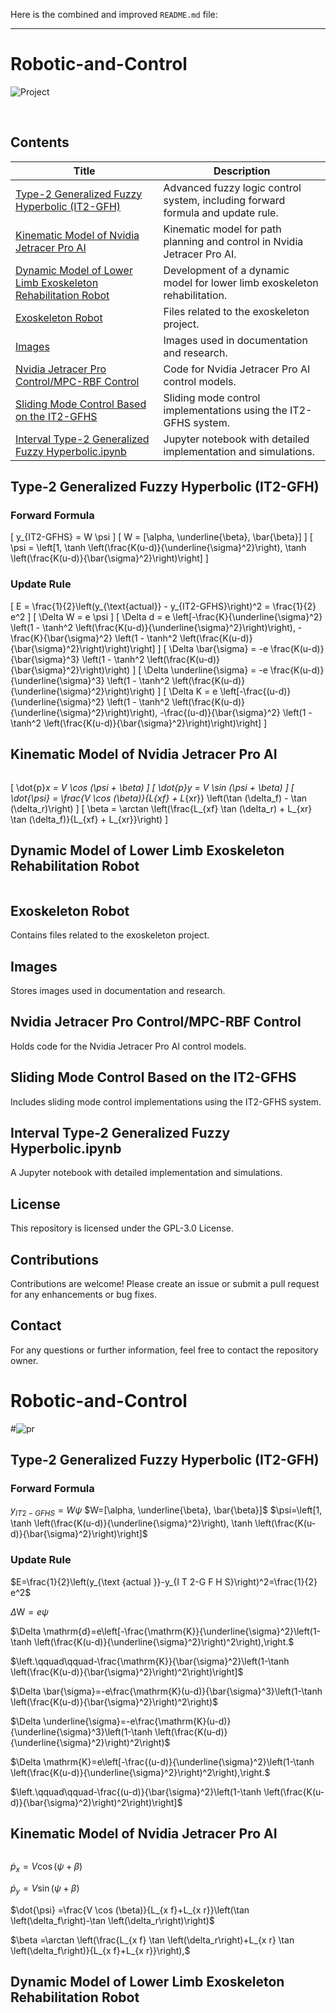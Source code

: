 Here is the combined and improved `README.md` file:

---

# Robotic-and-Control

![Project](./Nvidia%20Jetiracer%20Pro%20Control/MPC-RBF%20Control/QT_Tracking_Results_1.png)

<img src="./Nvidia%20Jetiracer%20Pro%20Control/MPC-RBF%20Control/QT_Tracking_Results_1.png" alt="">
<img src="./Nvidia%20Jetiracer%20Pro%20Control/MPC-RBF%20Control/QT_Tracking_Results_2.png" alt="">

## Contents

| Title                                                                                      | Description                                                                                     |
|--------------------------------------------------------------------------------------------|-------------------------------------------------------------------------------------------------|
| [Type-2 Generalized Fuzzy Hyperbolic (IT2-GFH)](#type-2-generalized-fuzzy-hyperbolic-it2-gfh) | Advanced fuzzy logic control system, including forward formula and update rule.                |
| [Kinematic Model of Nvidia Jetracer Pro AI](#kinematic-model-of-nvidia-jetracer-pro-ai)      | Kinematic model for path planning and control in Nvidia Jetracer Pro AI.                         |
| [Dynamic Model of Lower Limb Exoskeleton Rehabilitation Robot](#dynamic-model-of-lower-limb-exoskeleton-rehabilitation-robot) | Development of a dynamic model for lower limb exoskeleton rehabilitation.                        |
| [Exoskeleton Robot](#exoskeleton-robot)                                                      | Files related to the exoskeleton project.                                                        |
| [Images](#images)                                                                            | Images used in documentation and research.                                                       |
| [Nvidia Jetracer Pro Control/MPC-RBF Control](#nvidia-jetracer-pro-controlmpc-rbf-control)   | Code for Nvidia Jetracer Pro AI control models.                                                  |
| [Sliding Mode Control Based on the IT2-GFHS](#sliding-mode-control-based-on-the-it2-gfhs)    | Sliding mode control implementations using the IT2-GFHS system.                                  |
| [Interval Type-2 Generalized Fuzzy Hyperbolic.ipynb](#interval-type-2-generalized-fuzzy-hyperbolicipynb) | Jupyter notebook with detailed implementation and simulations.                                   |

## Type-2 Generalized Fuzzy Hyperbolic (IT2-GFH)

### Forward Formula

\[ y_{IT2-GFHS} = W \psi \]
\[ W = [\alpha, \underline{\beta}, \bar{\beta}] \]
\[ \psi = \left[1, \tanh \left(\frac{K(u-d)}{\underline{\sigma}^2}\right), \tanh \left(\frac{K(u-d)}{\bar{\sigma}^2}\right)\right] \]

### Update Rule

\[ E = \frac{1}{2}\left(y_{\text{actual}} - y_{IT2-GFHS}\right)^2 = \frac{1}{2} e^2 \]
\[ \Delta W = e \psi \]
\[ \Delta d = e \left[-\frac{K}{\underline{\sigma}^2} \left(1 - \tanh^2 \left(\frac{K(u-d)}{\underline{\sigma}^2}\right)\right), -\frac{K}{\bar{\sigma}^2} \left(1 - \tanh^2 \left(\frac{K(u-d)}{\bar{\sigma}^2}\right)\right)\right] \]
\[ \Delta \bar{\sigma} = -e \frac{K(u-d)}{\bar{\sigma}^3} \left(1 - \tanh^2 \left(\frac{K(u-d)}{\bar{\sigma}^2}\right)\right) \]
\[ \Delta \underline{\sigma} = -e \frac{K(u-d)}{\underline{\sigma}^3} \left(1 - \tanh^2 \left(\frac{K(u-d)}{\underline{\sigma}^2}\right)\right) \]
\[ \Delta K = e \left[-\frac{(u-d)}{\underline{\sigma}^2} \left(1 - \tanh^2 \left(\frac{K(u-d)}{\underline{\sigma}^2}\right)\right), -\frac{(u-d)}{\bar{\sigma}^2} \left(1 - \tanh^2 \left(\frac{K(u-d)}{\bar{\sigma}^2}\right)\right)\right] \]

## Kinematic Model of Nvidia Jetracer Pro AI 

<img src="./Images/Jetracer_K.png" alt="">

\[ \dot{p}_x = V \cos (\psi + \beta) \]
\[ \dot{p}_y = V \sin (\psi + \beta) \]
\[ \dot{\psi} = \frac{V \cos (\beta)}{L_{xf} + L_{xr}} \left(\tan (\delta_f) - \tan (\delta_r)\right) \]
\[ \beta = \arctan \left(\frac{L_{xf} \tan (\delta_r) + L_{xr} \tan (\delta_f)}{L_{xf} + L_{xr}}\right) \]

## Dynamic Model of Lower Limb Exoskeleton Rehabilitation Robot 

<img src="./Images/Exo_Dynamic.png" alt="">

## Exoskeleton Robot

Contains files related to the exoskeleton project.

## Images

Stores images used in documentation and research.

## Nvidia Jetracer Pro Control/MPC-RBF Control

Holds code for the Nvidia Jetracer Pro AI control models.

## Sliding Mode Control Based on the IT2-GFHS

Includes sliding mode control implementations using the IT2-GFHS system.

## Interval Type-2 Generalized Fuzzy Hyperbolic.ipynb

A Jupyter notebook with detailed implementation and simulations.

## License

This repository is licensed under the GPL-3.0 License.

## Contributions

Contributions are welcome! Please create an issue or submit a pull request for any enhancements or bug fixes.

## Contact

For any questions or further information, feel free to contact the repository owner.



# Robotic-and-Control
#![pr](https://github.com/KianoushAqabakee/Robotic-and-Control/tree/main/Nvidia%20Jetiracer%20Pro%20Control/MPC-RBF%20Control/QT_Tracking_Results_1.png)
<img src="./Nvidia%20Jetiracer%20Pro%20Control/MPC-RBF%20Control/QT_Tracking_Results_1.png" alt="">
<img src="./Nvidia%20Jetiracer%20Pro%20Control/MPC-RBF%20Control/QT_Tracking_Results_2.png" alt="">

## Type-2 Generalized Fuzzy Hyperbolic (IT2-GFH)

### Forward Formula

$y_{I T 2-G F H S}=W \psi$
$W=[\alpha, \underline{\beta}, \bar{\beta}]$
$\psi=\left[1, \tanh \left(\frac{K(u-d)}{\underline{\sigma}^2}\right), \tanh \left(\frac{K(u-d)}{\bar{\sigma}^2}\right)\right]$


### Update Rule

$E=\frac{1}{2}\left(y_{\text {actual }}-y_{I T 2-G F H S}\right)^2=\frac{1}{2} e^2$

$\Delta \mathrm{W} = e  \psi$

$\Delta \mathrm{d}=e\left[-\frac{\mathrm{K}}{\underline{\sigma}^2}\left(1-\tanh \left(\frac{K(u-d)}{\underline{\sigma}^2}\right)^2\right),\right.$

$\left.\qquad\qquad-\frac{\mathrm{K}}{\bar{\sigma}^2}\left(1-\tanh \left(\frac{K(u-d)}{\bar{\sigma}^2}\right)^2\right)\right]$

$\Delta \bar{\sigma}=-e\frac{\mathrm{K}(u-d)}{\bar{\sigma}^3}\left(1-\tanh \left(\frac{K(u-d)}{\bar{\sigma}^2}\right)^2\right)$

$\Delta \underline{\sigma}=-e\frac{\mathrm{K}(u-d)}{\underline{\sigma}^3}\left(1-\tanh \left(\frac{K(u-d)}{\underline{\sigma}^2}\right)^2\right)$

$\Delta \mathrm{K}=e\left[-\frac{(u-d)}{\underline{\sigma}^2}\left(1-\tanh \left(\frac{K(u-d)}{\underline{\sigma}^2}\right)^2\right),\right.$

$\left.\qquad\qquad-\frac{(u-d)}{\bar{\sigma}^2}\left(1-\tanh \left(\frac{K(u-d)}{\bar{\sigma}^2}\right)^2\right)\right]$

## Kinematic Model of Nvidia Jetracer Pro AI 

<img src="./Images/Jetracer_K.png" alt="">

$\dot{p}_x =V \cos (\psi+\beta)$

$\dot{p}_y =V \sin (\psi+\beta)$

$\dot{\psi} =\frac{V \cos (\beta)}{L_{x f}+L_{x r}}\left(\tan \left(\delta_f\right)-\tan \left(\delta_r\right)\right)$

$\beta =\arctan \left(\frac{L_{x f} \tan \left(\delta_r\right)+L_{x r} \tan \left(\delta_f\right)}{L_{x f}+L_{x r}}\right),$

## Dynamic Model of Lower Limb Exoskeleton Rehabilitation Robot 

<img src="./Images/Exo_Dynamic.png" alt="">